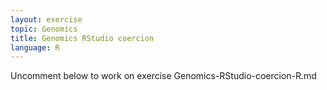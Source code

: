 ```yaml
---
layout: exercise
topic: Genomics
title: Genomics RStudio coercion
language: R
---
```


Uncomment below to work on exercise
Genomics-RStudio-coercion-R.md

<!--

or work on Genomics-rstudio-coercion-R.txt
## Challenge 1

-->